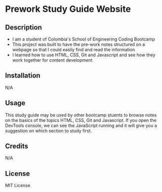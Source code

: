 # Prework Study Guide Website

## Description

- I am a student of Colombia's School of Engineering Coding Bootcamp
- This project was built to have the pre-work notes structured on a webpage so that I could easily find and read the information
- I learned how to use HTML, CSS, Git and Javascript and see how they work together for content development

## Installation

N/A

## Usage

This study guide may be used by other bootcamp stuents to browse notes on the basics of the topics HTML, CSS, Git and Javascript. If you open the DevTools console, we can see the JavaScript running and it will give you a suggestion on which section to study first. 

## Credits

N/A

## License

MIT License